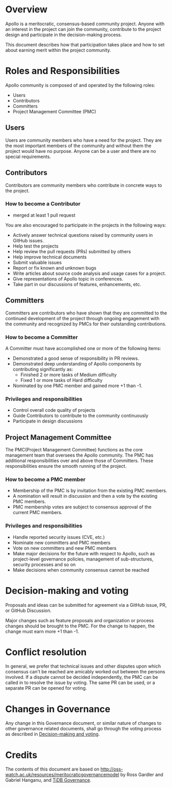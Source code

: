 # Overview 

Apollo is a meritocratic, consensus-based community project. Anyone with an interest in the project can join the community, contribute to the project design and participate in the decision-making process.

This document describes how that participation takes place and how to set about earning merit within the project community.

# Roles and Responsibilities

Apollo community is composed of and operated by the following roles:

- Users
- Contributors
- Committers
- Project Management Committee (PMC)

## Users

Users are community members who have a need for the project. They are the most important members of the community and without them the project would have no purpose. Anyone can be a user and there are no special requirements.

## Contributors

Contributors are community members who contribute in concrete ways to the project.

### How to become a Contributor

- merged at least 1 pull request

You are also encouraged to participate in the projects in the following ways:

- Actively answer technical questions raised by community users in GitHub issues.
- Help test the projects
- Help review the pull requests (PRs) submitted by others
- Help improve technical documents
- Submit valuable issues
- Report or fix known and unknown bugs
- Write articles about source code analysis and usage cases for a project.
- Give representations of Apollo topic in conferences.
- Take part in our discussions of features, enhancements, etc.

## Committers

Committers are contributors who have shown that they are committed to the continued development of the project through ongoing engagement with the community and recognized by PMCs for their outstanding contributions.

### How to become a Committer

A Committer must have accomplished one or more of the following items:

- Demonstrated a good sense of responsibility in PR reviews.
- Demonstrated deep understanding of Apollo components by contributing significantly as:
    - Finished 2 or more tasks of Medium difficulty
    - Fixed 1 or more tasks of Hard difficulty
- Nominated by one PMC member and gained more +1 than -1.

### Privileges and responsibilities

- Control overall code quality of projects
- Guide Contributors to contribute to the community continuously
- Participate in design discussions

## Project Management Committee

The PMC(Project Management Committee) functions as the core management team that oversees the Apollo community. The PMC has additional responsibilities over and above those of Committers. These responsibilities ensure the smooth running of the project.

### How to become a PMC member

- Membership of the PMC is by invitation from the existing PMC members. 
- A nomination will result in discussion and then a vote by the existing PMC members.
- PMC membership votes are subject to consensus approval of the current PMC members.

### Privileges and responsibilities

- Handle reported security issues (CVE, etc.)
- Nominate new committers and PMC members
- Vote on new committers and new PMC members
- Make major decisions for the future with respect to Apollo, such as project-level governance policies, management of sub-structures, security processes and so on
- Make decisions when community consensus cannot be reached

# Decision-making and voting

Proposals and ideas can be submitted for agreement via a GitHub issue, PR, or GitHub Discussion.

Major changes such as feature proposals and organization or process changes should be brought to the PMC. For the change to happen, the change must earn more +1 than -1.

# Conflict resolution

In general, we prefer that technical issues and other disputes upon which consensus can't be reached are amicably worked out between the persons involved. If a dispute cannot be decided independently, the PMC can be called in to resolve the issue by voting. The same PR can be used, or a separate PR can be opened for voting.

# Changes in Governance

Any change in this Governance document, or similar nature of changes to other governance related documents, shall go through the voting process as described in [Decision-making and voting](#decision-making-and-voting).

# Credits

The contents of this document are based on <http://oss-watch.ac.uk/resources/meritocraticgovernancemodel> by Ross Gardler and Gabriel Hanganu, and [TiDB Governance](https://github.com/pingcap/community/blob/master/GOVERNANCE.md).
